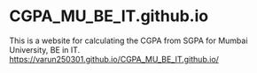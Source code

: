 # CGPA_MU_BE_IT.github.io
This is a website for calculating the CGPA from SGPA for Mumbai University, BE in IT.
https://varun250301.github.io/CGPA_MU_BE_IT.github.io/
